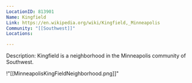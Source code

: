 ```yaml
---
LocationID: 813901
Name: Kingfield
Link: https://en.wikipedia.org/wiki/Kingfield,_Minneapolis 
Community: "[[Southwest]]"
Locations: 

---
```


Description:
Kingfield is a neighborhood in the Minneapolis community of Southwest.

!"[[MinneapolisKingFieldNeighborhood.png]]"